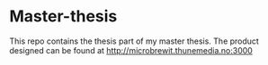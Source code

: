 Master-thesis
=============
This repo contains the thesis part of my master thesis.
The product designed can be found at http://microbrewit.thunemedia.no:3000
